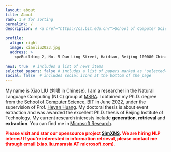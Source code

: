 ```yaml
---
layout: about
title: About
rank: 1 # for sorting
permalink: /
description: # <a href="https://cs.bit.edu.cn/">School of Computer Science</a>, Beijing Institute of Technology.

profile:
  align: right
  image: xiaoliu2023.jpg
  address: >
    <p>Building 2, No. 5 Dan Ling Street, Haidian, Beijing 100080 China<p>

news: true  # includes a list of news items
selected_papers: false # includes a list of papers marked as "selected={true}"
social: false  # includes social icons at the bottom of the page
---
```


My name is Xiao LIU (刘啸 in Chinese).
I am a researcher in the Natural Language Computing (NLC) group at [MSRA](https://www.msra.cn/).
I obtained my Ph.D. degree from the [School of Computer Science, BIT](http://cs.bit.edu.cn/) in June 2022, under the supervision of Prof. [Heyan Huang](http://cs.bit.edu.cn/szdw/jsml/js/hhy/index.htm).
My doctoral thesis is about event extraction and was awarded the excellent Ph.D. thesis of Beijing Institute of Technology.
My current research interests include **generation**, **retrieval** and **extraction**.
You can find me in [Microsoft Research](https://www.microsoft.com/en-us/research/people/xiaoliu2/).

<font color="red"><b>
Please visit and star our opensource project <a href="https://github.com/microsoft/SimXNS">SimXNS</a>.
We are hiring NLP interns! If you’re interested in information retrieval, please contact me through email (xiao.liu.msrasia AT microsoft.com).
</b></font>

<!-- Write your biography here. Tell the world about yourself. Link to your favorite [subreddit](http://reddit.com). You can put a picture in, too. The code is already in, just name your picture `prof_pic.jpg` and put it in the `img/` folder.

Put your address / P.O. box / other info right below your picture. You can also disable any these elements by editing `profile` property of the YAML header of your `_pages/about.md`. Edit `_bibliography/papers.bib` and Jekyll will render your [publications page](/al-folio/publications/) automatically.

Link to your social media connections, too. This theme is set up to use [Font Awesome icons](http://fortawesome.github.io/Font-Awesome/) and [Academicons](https://jpswalsh.github.io/academicons/), like the ones below. Add your Facebook, Twitter, LinkedIn, Google Scholar, or just disable all of them. -->

<br>
